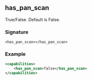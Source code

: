 ## has\_pan\_scan

True/False. Default is False.


### Signature

`<has_pan_scan></has_pan_scan>`


### Example

```xml
<capabilities>
    <has_pan_scan>false</has_pan_scan>
</capabilities>
```
